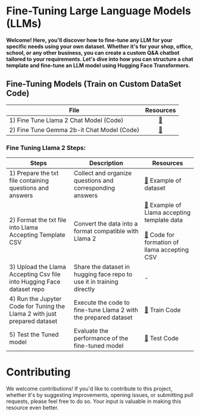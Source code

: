 # Fine-Tuning Large Language Models (LLMs)

**Welcome! Here, you'll discover how to fine-tune any LLM for your specific needs using your own dataset. Whether it's for your shop, office, school, or any other business, you can create a custom Q&A chatbot tailored to your requirements. Let's dive into how you can structure a chat template and fine-tune an LLM model using Hugging Face Transformers.**



## Fine-Tuning Models (Train on Custom DataSet Code)

| File                                        | Resources |
| ------------------------------------------- | :-------: |
| 1) Fine Tune Llama 2 Chat Model (Code)      | [🔗](#)  |
| 2) Fine Tune Gemma 2b-it Chat Model (Code)  | [🔗](#)  |



### Fine Tuning Llama 2 Steps:

| Steps                                                        | Description                                               | Resources                                                                             |
| ----------------------------------------------------------- | ---------------------------------------------------------- | ------------------------------------------------------------------------------------- |
| 1) Prepare the txt file containing questions and answers    | Collect and organize questions and corresponding answers  | [🔗](#) Example of dataset                                                            |
| 2) Format the txt file into Llama Accepting Template CSV        | Convert the data into a format compatible with Llama 2    | [🔗](#) Example of Llama accepting template data<br><br>[🔗](#) Code for formation of llama accepting CSV |
| 3) Upload the Llama Accepting Csv file into Hugging Face dataset repo | Share the dataset in hugging face repo to use it in training directly  | -                                                                                     |
| 4) Run the Jupyter Code for Tuning the Llama 2 with just prepared dataset | Execute the code to fine-tune Llama 2 with the prepared dataset | [🔗](#) Train Code                                                                 |
| 5) Test the Tuned model                                      | Evaluate the performance of the fine-tuned model          | [🔗](#) Test Code                                                                    |



# Contributing
We welcome contributions! If you'd like to contribute to this project, whether it's by suggesting improvements, opening issues, or submitting pull requests, please feel free to do so. Your input is valuable in making this resource even better.
